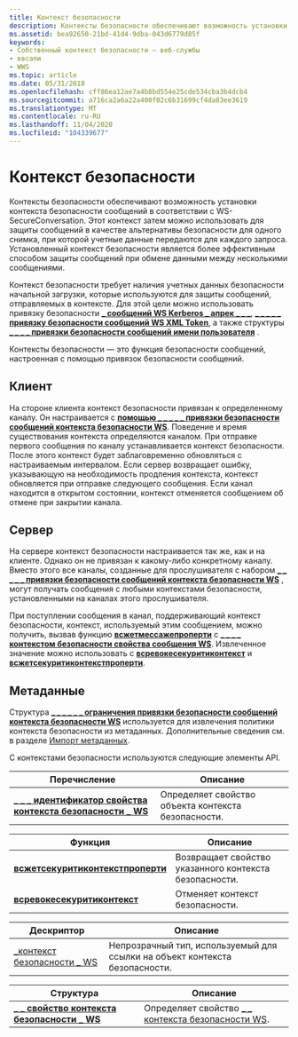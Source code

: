 ```yaml
---
title: Контекст безопасности
description: Контексты безопасности обеспечивают возможность установки контекста безопасности сообщений в соответствии с WS-SecureConversation.
ms.assetid: bea92650-21bd-41d4-9dba-043d6779d85f
keywords:
- Собственный контекст безопасности — веб-службы
- ввсапи
- WWS
ms.topic: article
ms.date: 05/31/2018
ms.openlocfilehash: cff86ea12ae7a4b8bd554e25cde534cba3b4dcb4
ms.sourcegitcommit: a716ca2a6a22a400f02c6b31699cf4da83ee3619
ms.translationtype: MT
ms.contentlocale: ru-RU
ms.lasthandoff: 11/04/2020
ms.locfileid: "104339677"
---
```

# <a name="security-context"></a>Контекст безопасности

Контексты безопасности обеспечивают возможность установки контекста безопасности сообщений в соответствии с WS-SecureConversation. Этот контекст затем можно использовать для защиты сообщений в качестве альтернативы безопасности для одного снимка, при которой учетные данные передаются для каждого запроса. Установленный контекст безопасности является более эффективным способом защиты сообщений при обмене данными между несколькими сообщениями.


Контекст безопасности требует наличия учетных данных безопасности начальной загрузки, которые используются для защиты сообщений, отправляемых в контексте. Для этой цели можно использовать привязку безопасности [**\_ сообщений WS Kerberos \_ апрек \_ \_ \_**](/windows/desktop/api/WebServices/ns-webservices-ws_kerberos_apreq_message_security_binding), [**\_ \_ \_ \_ \_ привязку безопасности сообщений WS XML Token**](/windows/desktop/api/WebServices/ns-webservices-ws_xml_token_message_security_binding), а также структуры [**\_ \_ \_ \_ привязки безопасности сообщений имени пользователя**](/windows/desktop/api/WebServices/ns-webservices-ws_username_message_security_binding) .

Контексты безопасности — это функция безопасности сообщений, настроенная с помощью привязок безопасности сообщений.

## <a name="client"></a>Клиент

На стороне клиента контекст безопасности привязан к определенному каналу. Он настраивается с [**помощью \_ \_ \_ \_ \_ привязки безопасности сообщений контекста безопасности WS**](/windows/desktop/api/WebServices/ns-webservices-ws_security_context_message_security_binding). Поведение и время существования контекста определяются каналом. При отправке первого сообщения по каналу устанавливается контекст безопасности. После этого контекст будет заблаговременно обновляться с настраиваемым интервалом. Если сервер возвращает ошибку, указывающую на необходимость продления контекста, контекст обновляется при отправке следующего сообщения. Если канал находится в открытом состоянии, контекст отменяется сообщением об отмене при закрытии канала.

## <a name="server"></a>Сервер

На сервере контекст безопасности настраивается так же, как и на клиенте. Однако он не привязан к какому-либо конкретному каналу. Вместо этого все каналы, созданные для прослушивателя с набором [**\_ \_ \_ \_ \_ привязки безопасности сообщений контекста безопасности WS**](/windows/desktop/api/WebServices/ns-webservices-ws_security_context_message_security_binding) , могут получать сообщения с любыми контекстами безопасности, установленными на каналах этого прослушивателя.

При поступлении сообщения в канал, поддерживающий контекст безопасности, контекст, используемый этим сообщением, можно получить, вызвав функцию [**всжетмессажепроперти**](/windows/desktop/api/WebServices/nf-webservices-wsgetmessageproperty) с [**\_ \_ \_ \_ контекстом безопасности свойства сообщения WS**](/windows/desktop/api/WebServices/ne-webservices-ws_message_property_id). Извлеченное значение можно использовать с [**всревокесекуритиконтекст**](/windows/desktop/api/WebServices/nf-webservices-wsrevokesecuritycontext) и [**всжетсекуритиконтекстпроперти**](/windows/desktop/api/WebServices/nf-webservices-wsgetsecuritycontextproperty).

## <a name="metadata"></a>Метаданные

Структура [**\_ \_ \_ \_ \_ \_ ограничения привязки безопасности сообщений контекста безопасности WS**](/windows/desktop/api/WebServices/ns-webservices-ws_security_context_message_security_binding_constraint) используется для извлечения политики контекста безопасности из метаданных. Дополнительные сведения см. в разделе [Импорт метаданных](metadata-import.md).

С контекстами безопасности используются следующие элементы API.

| Перечисление                                                                    | Описание                                         |
|--------------------------------------------------------------------------------|-----------------------------------------------------|
| [**\_ \_ \_ идентификатор свойства контекста безопасности \_ WS**](/windows/desktop/api/WebServices/ne-webservices-ws_security_context_property_id) | Определяет свойство объекта контекста безопасности. |



 



| Функция                                                             | Описание                                        |
|----------------------------------------------------------------------|----------------------------------------------------|
| [**всжетсекуритиконтекстпроперти**](/windows/desktop/api/WebServices/nf-webservices-wsgetsecuritycontextproperty) | Возвращает свойство указанного контекста безопасности. |
| [**всревокесекуритиконтекст**](/windows/desktop/api/WebServices/nf-webservices-wsrevokesecuritycontext)           | Отменяет контекст безопасности.                        |



 



| Дескриптор                                           | Описание                                                 |
|--------------------------------------------------|-------------------------------------------------------------|
| [\_контекст безопасности \_ WS](ws-security-context.md) | Непрозрачный тип, используемый для ссылки на объект контекста безопасности. |



 



| Структура                                                               | Описание                                                               |
|-------------------------------------------------------------------------|---------------------------------------------------------------------------|
| [**\_ \_ свойство контекста безопасности \_ WS**](/windows/desktop/api/WebServices/ns-webservices-ws_security_context_property) | Определяет свойство [ \_ \_ контекста безопасности WS](ws-security-context.md). |



 

 

 





